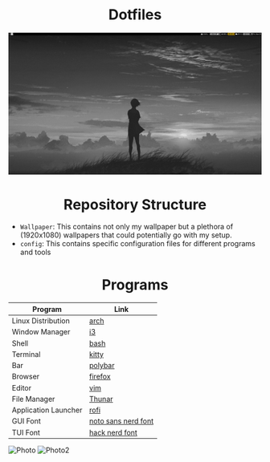 <h1 align="center">Dotfiles</h1>

![Description](https://raw.githubusercontent.com/Kohzmik/dotfiles/master/screenshots/main.png)

<h1 align="center">Repository Structure</h1>

* `Wallpaper`: This contains not only my wallpaper but a plethora of (1920x1080) wallpapers that could potentially go with my setup.
* `config`: This contains specific configuration files for different programs and tools

<h1 align="center">Programs</h1>

| <b>Program</b> | <b>Link</b> |
|---|---|
| Linux Distribution | <a href="https://github.com/archlinux/linux">arch</a> | 
| Window Manager | <a href="https://github.com/i3/i3">i3</a> |
| Shell | <a href="https://github.com/bminor/bash">bash</a> | 
| Terminal | <a href="https://github.com/kovidgoyal/kitty">kitty</a> | 
| Bar | <a href="https://github.com/tobi-wan-kenobi/bumblebee-status">polybar</a> | 
| Browser | <a href="https://wiki.archlinux.org/title/Firefox">firefox</a> | 
| Editor | <a href="https://github.com/vim/vim">vim</a> | 
| File Manager | <a href="https://github.com/neilbrown/thunar">Thunar</a> | 
| Application Launcher | <a href="https://github.com/adi1090x/rofi">rofi</a> | 
| GUI Font | <a href="https://github.com/ryanoasis/nerd-fonts/releases/download/v3.2.1/Noto.zip">noto sans nerd font</a> |
| TUI Font | <a href="https://github.com/ryanoasis/nerd-fonts/releases/download/v3.2.1/Hack.zip">hack nerd font</a> |

![Photo](https://raw.githubusercontent.com/Kohzmik/dotfiles/screenshots/main.png)
![Photo2](https://raw.githubusercontent.com/Kohzmik/dotfiles/screenshots/pic1.png)





